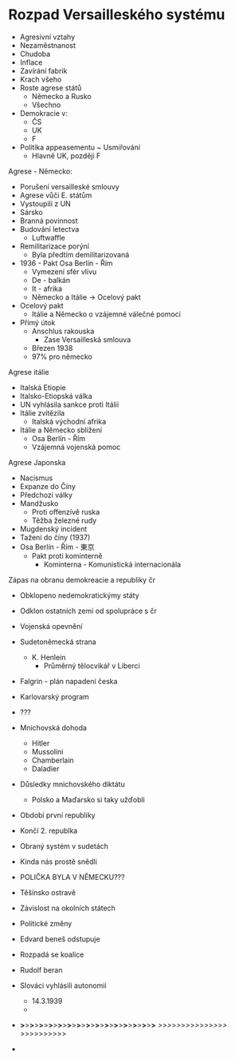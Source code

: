 # Rozpad Versailleského systému
- Agresivní vztahy
- Nezaměstnanost
- Chudoba
- Inflace
- Zavírání fabrik
- Krach všeho
- Roste agrese států
	- Německo a Rusko
	- Všechno
- Demokracie v:
	- ČS
	- UK
	- F
- Politika appeasementu
	~ Usmiřování
	- Hlavně UK, později F

Agrese - Německo:
- Porušení versailleské smlouvy
- Agrese vůči E. státům
- Vystoupili z UN
- Sársko
- Branná povinnost
- Budování letectva
	- Luftwaffle
- Remilitarizace porýní
	- Byla předtím demilitarizovaná
- 1936 - Pakt Osa Berlín - Řím
	- Vymezení sfér vlivu
	- De - balkán
	- It - afrika
	- Německo a Itálie -> Ocelový pakt
- Ocelový pakt
	- Itálie a Německo o vzájemné válečné pomoci
- Přímý útok
	- Anschlus rakouska
		- Zase Versailleská smlouva
	- Březen 1938
	- 97% pro německo

Agrese itálie
- Italská Etiopie
- Italsko-Etiopská válka
- UN vyhlásila sankce proti Itálii
- Itálie zvítězila
	- Italská východní afrika
- Itálie a Německo sblížení
	- Osa Berlín - Řím
	- Vzájemná vojenská pomoc

Agrese Japonska
- Nacismus
- Expanze do Číny
- Předchozí války
- Mandžusko
	- Proti offenzívě ruska
	- Těžba železné rudy
- Mugdenský incident
- Tažení do číny (1937)
- Osa Berlín - Řím - 東京
	- Pakt proti kominterně
		- Kominterna - Komunistická internacionála

Zápas na obranu demokreacie a republiky čr
- Obklopeno nedemokratickýmy státy
- Odklon ostatních zemí od spolupráce s čr
- Vojenská opevnění
- Sudetoněmecká strana
	- K. Henlein
		- Průměrný tělocvikář v Liberci

- Falgrin - plán napadení česka
- Karlovarský program
- ???

- Mnichovská dohoda
	- Hitler
	- Mussolini
	- Chamberlain
	- Daladier
- Důsledky mnichovského diktátu
	- Polsko a Maďarsko si taky užďobli
- Období první republiky
- Končí 2. republka
- Obraný systém v sudetách
- Kinda nás prostě snědli
- POLIČKA BYLA V NĚMECKU???
- Těšínsko ostravě
- Závislost na okolních státech
- Politické změny
- Edvard beneš odstupuje
- Rozpadá se koalice
- Rudolf beran
- Slováci vyhlásili autonomii
	- 14.3.1939
	- 
- ____>____>____>____>____>____>____>____>____>____>____>____>__>__>__>__>__>__>__>__>__>__>__>__>__>__>__>__>__>__ _>_>_>_>_>_>_>_>_>_>_>_>_>_>_>_ >>>>>>>>>> 
- 